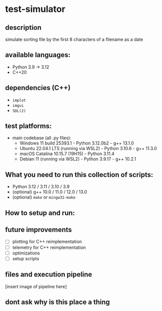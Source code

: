 # test-simulator
## description
simulate sorting file by the first 8 characters of a filename as a date

## available languages:
- Python 3.9 -> 3.12
- C++20

## dependencies (C++)
- `implot`
- `imgui`
- `SDL(2)`

## test platforms:
- main codebase (all .py files):
  - Windows 11 build 25393.1 - Python 3.12.0b2 - g++ 13.1.0
  - Ubuntu 22.04.1 LTS (running via WSL2) - Python 3.10.6 - g++ 11.3.0
  - macOS Catalina 10.15.7 (19H15) - Python 3.11.4
  - Debian 11 (running via WSL2) - Python 3.9.17 - g++ 10.2.1

## What you need to run this collection of scripts:
- Python 3.12 / 3.11 / 3.10 / 3.9
- (optional) g++ 10.0 / 11.0 / 12.0 / 13.0
- (optional) `make` or `mingw32-make`

## How to setup and run:

## future improvements
- [ ] plotting for C++ reimplementation
- [ ] telemetry for C++ reimplementation
- [ ] optimizations
- [ ] setup scripts

## files and execution pipeline
[insert image of pipeline here]

## dont ask why is this place a thing
